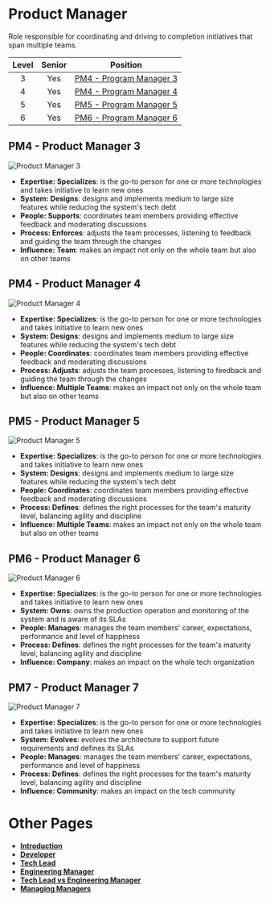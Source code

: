 # Product Manager

Role responsible for coordinating and driving to completion initiatives that span multiple teams.

| Level | Senior |                      Position                       |
| :---: | :----: | :-------------------------------------------------: |
|   3   |  Yes   | [PM4 - Program Manager 3](#pm4---product-manager-3) |
|   4   |  Yes   | [PM4 - Program Manager 4](#pm4---product-manager-4) |
|   5   |  Yes   | [PM5 - Program Manager 5](#pm5---product-manager-5) |
|   6   |  Yes   | [PM6 - Program Manager 6](#pm6---product-manager-6) |

## PM4 - Product Manager 3

<picture>
  <source media="(prefers-color-scheme: dark)" srcset="/charts/product-manager-3-dark.png">
  <source media="(prefers-color-scheme: light)" srcset="/charts/product-manager-3.png">
  <img alt="Product Manager 3" src="/charts/product-manager-3.png">
</picture>

- **Expertise: Specializes**: is the go-to person for one or more technologies and takes initiative to learn new ones
- **System: Designs**: designs and implements medium to large size features while reducing the system's tech debt
- **People: Supports**: coordinates team members providing effective feedback and moderating discussions
- **Process: Enforces**: adjusts the team processes, listening to feedback and guiding the team through the changes
- **Influence: Team**: makes an impact not only on the whole team but also on other teams

## PM4 - Product Manager 4

<picture>
  <source media="(prefers-color-scheme: dark)" srcset="/charts/product-manager-4-dark.png">
  <source media="(prefers-color-scheme: light)" srcset="/charts/product-manager-4.png">
  <img alt="Product Manager 4" src="/charts/product-manager-4.png">
</picture>

- **Expertise: Specializes**: is the go-to person for one or more technologies and takes initiative to learn new ones
- **System: Designs**: designs and implements medium to large size features while reducing the system's tech debt
- **People: Coordinates**: coordinates team members providing effective feedback and moderating discussions
- **Process: Adjusts**: adjusts the team processes, listening to feedback and guiding the team through the changes
- **Influence: Multiple Teams**: makes an impact not only on the whole team but also on other teams

## PM5 - Product Manager 5

<picture>
  <source media="(prefers-color-scheme: dark)" srcset="/charts/product-manager-5-dark.png">
  <source media="(prefers-color-scheme: light)" srcset="/charts/product-manager-5.png">
  <img alt="Product Manager 5" src="/charts/product-manager-5.png">
</picture>

- **Expertise: Specializes**: is the go-to person for one or more technologies and takes initiative to learn new ones
- **System: Designs**: designs and implements medium to large size features while reducing the system's tech debt
- **People: Coordinates**: coordinates team members providing effective feedback and moderating discussions
- **Process: Defines**: defines the right processes for the team's maturity level, balancing agility and discipline
- **Influence: Multiple Teams**: makes an impact not only on the whole team but also on other teams

## PM6 - Product Manager 6

<picture>
  <source media="(prefers-color-scheme: dark)" srcset="/charts/product-manager-6-dark.png">
  <source media="(prefers-color-scheme: light)" srcset="/charts/product-manager-6.png">
  <img alt="Product Manager 6" src="/charts/product-manager-6.png">
</picture>

- **Expertise: Specializes**: is the go-to person for one or more technologies and takes initiative to learn new ones
- **System: Owns**: owns the production operation and monitoring of the system and is aware of its SLAs
- **People: Manages**: manages the team members' career, expectations, performance and level of happiness
- **Process: Defines**: defines the right processes for the team's maturity level, balancing agility and discipline
- **Influence: Company**: makes an impact on the whole tech organization

## PM7 - Product Manager 7

<picture>
  <source media="(prefers-color-scheme: dark)" srcset="/charts/product-manager-7-dark.png">
  <source media="(prefers-color-scheme: light)" srcset="/charts/product-manager-7.png">
  <img alt="Product Manager 7" src="/charts/product-manager-7.png">
</picture>

- **Expertise: Specializes**: is the go-to person for one or more technologies and takes initiative to learn new ones
- **System: Evolves**: evolves the architecture to support future requirements and defines its SLAs
- **People: Manages**: manages the team members' career, expectations, performance and level of happiness
- **Process: Defines**: defines the right processes for the team's maturity level, balancing agility and discipline
- **Influence: Community**: makes an impact on the tech community

# Other Pages

- [**Introduction**](README.md)
- [**Developer**](Developer.md)
- [**Tech Lead**](TechLead.md)
- [**Engineering Manager**](EngineeringManager.md)
- [**Tech Lead vs Engineering Manager**](TechLead-EngineeringManager.md)
- [**Managing Managers**](Managing-Managers.md)
